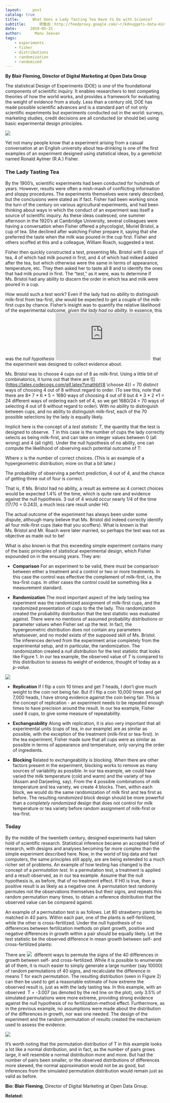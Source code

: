 ```yaml
---
layout:     post
catalog: true
title:      What Does a Lady Tasting Tea Have to Do with Science?
subtitle:      转载自：http://feedproxy.google.com/~r/kdnuggets-data-mining-analytics/~3/maXp59gEnu4/lady-tasting-tea-science.html
date:      2019-05-31
author:      Manu Jeevan
tags:
    - experiments
    - fisher
    - distributions
    - randomization
    - randomized
---
```


**By Blair Fleming, Director of Digital Marketing at Open Data Group**

The statistical Design of Experiments (DOE) is one of the foundational components of scientific inquiry. It enables researchers to test competing theories of how the world works, and provides a framework for evaluating the weight of evidence from a study. Less than a century old, DOE has made possible scientific advances and is a standard part of not only scientific experiments but experiments conducted out in the world: surveys, marketing studies, credit decisions are all conducted (or should be) using basic experimental design principles.

![](https://upload.wikimedia.org/wikipedia/commons/thumb/3/37/Nice_Cup_of_Tea.jpg/220px-Nice_Cup_of_Tea.jpg)


Yet not many people know that a experiment arising from a casual conversation at an English university about tea-drinking is one of the first examples of an experiment designed using statistical ideas, by a geneticist named Ronald Aylmer (R.A.) Fisher.

### The Lady Tasting Tea

By the 1900’s, scientific experiments had been conducted for hundreds of years. However, results were often a mish-mash of conflicting information and sloppy procedures. The experiments themselves were rarely described, but the conclusions were stated as if fact. Fisher had been working since the turn of the century on various agricultural experiments, and had been thinking about ways in which the conduct of an experiment was itself a source of scientific inquiry. As these ideas coalesced, one summer afternoon in the 1920’s at Cambridge University, several colleagues were having a conversation when Fisher offered a phycologist, Muriel Bristol, a cup of tea. She declined after watching Fisher prepare it, saying that she preferred the taste when the milk was poured in the cup first. Fisher and others scoffed at this and a colleague, William Roach, suggested a test.

Fisher then quickly constructed a test, presenting Ms. Bristol with 8 cups of tea, 4 of which had milk poured in first, and 4 of which had milked added after the tea, but which otherwise were the same in terms of appearance, temperature, etc. They then asked her to taste all 8 and to identify the ones that had milk poured in first. The “test,” as it were, was to determine if Ms. Bristol had any ability to discern the order in which tea and milk were poured in a cup.

How would such a test work? Even if the lady had no ability to distinguish milk-first from tea-first, she would be expected to get a couple of the milk-first cups by chance. Fisher’s insight was to quantify the relative likelihood of the experimental outcome, *given the lady had no ability.* In essence, this was the *null hypothesis* ![](https://latex.codecogs.com/gif.latex?H0)
 that the experiment was designed to collect evidence about.

Ms. Bristol was to choose 4 cups out of 8 as milk-first. Using a little bit of combinatorics, it turns out that there are ![](https://latex.codecogs.com/gif.latex?\mathbf{8 \choose 4})
 = 70 distinct ways of choosing 4 out of 8 without regard to order. (To see this, note that there are 8* 7 * 6 * 5 = 1680 ways of choosing 4 out of 8 but 4 * 3 * 2 *1 = 24 different ways of ordering each set of 4, so we get 1680/24 = 70 ways of selecting 4 out of 8 without regard to order). With no ability to distinguish between cups, and no ability to distinguish milk-first, each of the 70 possible selections by the lady is equally likely.

Implicit here is the concept of a *test statistic T*, the quantity that the test is designed to observe.  T in this case is the number of cups the lady correctly selects as being milk-first, and can take on integer values between 0 (all wrong) and 4 (all right). Under the null hypothesis of no ability, one can compute the likelihood of observing each potential outcome of T:

Where x is the number of correct choices. (This is an example of a hypergeometric distribution; more on that a bit later.)

The probability of observing a perfect prediction, 4 out of 4, and the chance of getting three out of four is correct.


That is, if Ms. Bristol had no ability, a result as extreme as 4 correct choices would be expected 1.4% of the time, which is quite rare and evidence against the null hypothesis. 3 out of 4 would occur nearly 1/4 of the time (17/70 = 0.243), a much less rare result under H0.

The actual outcome of the experiment has always been under some dispute, although many believe that Ms. Bristol did indeed correctly identify all four milk-first cups (take that you scoffers). What is known is that Ms. Bristol and Mr. Roach were later married, so perhaps the test was not as objective as made out to be!

What is also known is that this exceeding simple experiment contains many of the basic principles of statistical experimental design, which Fisher expounded on in the ensuing years. They are:

- **Comparison** For an experiment to be valid, there must be comparison between either a treatment and a control or two or more treatments. In this case the control was effective the complement of milk-first, i.e, the tea-first cups. In other cases the control could be something like a measurement standard.

- **Randomization** The most important aspect of the lady tasting tea experiment was the randomized assignment of milk-first cups, and the randomized presentation of cups to the the lady. This randomization created the probability distribution that the test statistic was evaluated against. There were no mentions of assumed probability distributions or parameter values when Fisher set up the test. In fact, the hypergeometric distribution does not contain any parameters whatsoever, and no model exists of the supposed skill of Ms. Bristol. The inferences derived from the experiment arise completely from the experimental setup, and in particular, the randomization. The randomization created a *null distribution* for the test statistic that looks like Figure 1. In our tea example, the observed value of *T* is compared to this distribution to assess its weight of evidence, thought of today as a *p-value*.


![](https://www.kdnuggets.com/wp-content/uploads/null-distribution.jpg)


- **Replication** If I flip a coin 10 times and get 7 heads, I don’t give much weight to the coin not being fair. But if I flip a coin 10,000 times and get 7,000 heads, I have strong evidence against the coin being fair. This is the concept of replication - an experiment needs to be repeated enough times to have precision around the result. In our tea example, Fisher used 8 cups, to give some measure of repeatability.

- **Exchangeability** Along with replication, it is also very important that all experimental units (cups of tea, in our example) are as similar as possible, with the exception of the treatment (milk-first or tea-first). In the tea experiment, Fisher made sure that all cups were as similar as possible in terms of appearance and temperature, only varying the order of ingredients.

- **Blocking** Related to exchangeability is blocking. When there are other factors present in the experiment, blocking works to remove as many sources of variability as possible. In our tea example, we could have varied the milk temperature (cold and warm) and the variety of tea (Assam and Darjeeling, say). From the 4 possible combinations of milk temperature and tea variety, we create 4 blocks. Then, within each block, we would do the same randomization of milk first and tea first as before. The resulting *randomized block* design should be more powerful than a *completely randomized* design that does not control for milk temperature or tea variety before random assignment of milk-first or tea-first.


### Today

By the middle of the twentieth century, designed experiments had taken hold of scientific research. Statistical inference became an accepted field of research, with designs and analyses becoming far more complex than the simple experiment described here. Now, in the world of big data and fast computers, the same principles still apply, are are being extended to a much richer set of problems. An example of how testing has changed is the concept of a *permutation test.* In a permutation test, a treatment is applied and a result observed, as in our tea example. Assume that the null hypothesis is, as before, that of no treatment effect. If H0 is true, then a positive result is as likely as a negative one. A permutation test randomly permutes not the observations themselves but their signs, and repeats this random permutation many times, to obtain a reference distribution that the observed value can be compared against.

An example of a permutation test is as follows. Let 80 strawberry plants be matched in 40 pairs. Within each pair, one of the plants is self-fertilized, while the other is cross-fertilized. Under the null hypothesis of no differences between fertilization methods on plant growth, positive and negative differences in growth within a pair should be equally likely. Let the test statistic be the observed difference in mean growth between self- and cross-fertilized plants:

There are ![](https://www.kdnuggets.com/wp-content/uploads/Capture.png)
 different ways to permute the signs of the 40 differences in growth between self- and cross-fertilized. While it is possible to enumerate all of them, it is much easier to simply generate a large number (say 10000) of random permutations of 40 signs, and recalculate the difference in means T for each permutation. The resulting distribution (seen in Figure 2) can then be used to get a reasonable estimate of how extreme the observed result is, just as with the lady tasting tea. In this example, with an observed  T = -3.007 (as denoted by the red line on the plot), only 3.5% of simulated permutations were more extreme, providing strong evidence against the null hypothesis of no fertilization-method effect. Furthermore, as in the previous example, no assumptions were made about the distribution of the differences in growth, nor was one needed. The design of the experiment and the random permutation of results created the mechanism used to assess the evidence.

![](https://www.kdnuggets.com/wp-content/uploads/null-distribution-of-t.jpg)


It’s worth noting that the permutation distribution of T in this example looks a lot like a normal distribution, and in fact, as the number of pairs grows large, it will resemble a normal distribution more and more. But had the number of pairs been smaller, or the observed distributions of differences more skewed, the normal approximation would not be as good, but inferences from the simulated permutation distribution would remain just as valid as before.

**Bio: Blair Fleming**, Director of Digital Marketing at Open Data Group.

**Related:**



